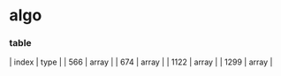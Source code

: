 ﻿# algo

### table
| index | type |
| 566 | array |
| 674 | array |
| 1122 | array |
| 1299 | array |


